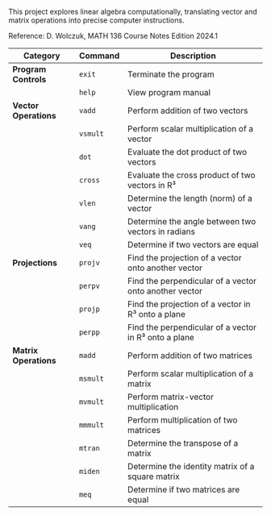 This project explores linear algebra computationally, translating vector and matrix operations into precise computer instructions.

Reference: D. Wolczuk, MATH 136 Course Notes Edition 2024.1



| **Category**            | **Command** | **Description**                                      |
|-------------------------|------------|------------------------------------------------------|
| **Program Controls**    | `exit`      | Terminate the program                              |
|                         | `help`      | View program manual                               |
| **Vector Operations**   | `vadd`      | Perform addition of two vectors                   |
|                         | `vsmult`    | Perform scalar multiplication of a vector        |
|                         | `dot`       | Evaluate the dot product of two vectors          |
|                         | `cross`     | Evaluate the cross product of two vectors in R³  |
|                         | `vlen`      | Determine the length (norm) of a vector          |
|                         | `vang`      | Determine the angle between two vectors in radians |
|                         | `veq`       | Determine if two vectors are equal               |
| **Projections**         | `projv`     | Find the projection of a vector onto another vector |
|                         | `perpv`     | Find the perpendicular of a vector onto another vector |
|                         | `projp`     | Find the projection of a vector in R³ onto a plane |
|                         | `perpp`     | Find the perpendicular of a vector in R³ onto a plane |
| **Matrix Operations**   | `madd`      | Perform addition of two matrices                 |
|                         | `msmult`    | Perform scalar multiplication of a matrix       |
|                         | `mvmult`    | Perform matrix-vector multiplication            |
|                         | `mmmult`    | Perform multiplication of two matrices          |
|                         | `mtran`     | Determine the transpose of a matrix            |
|                         | `miden`     | Determine the identity matrix of a square matrix |
|                         | `meq`       | Determine if two matrices are equal             |
